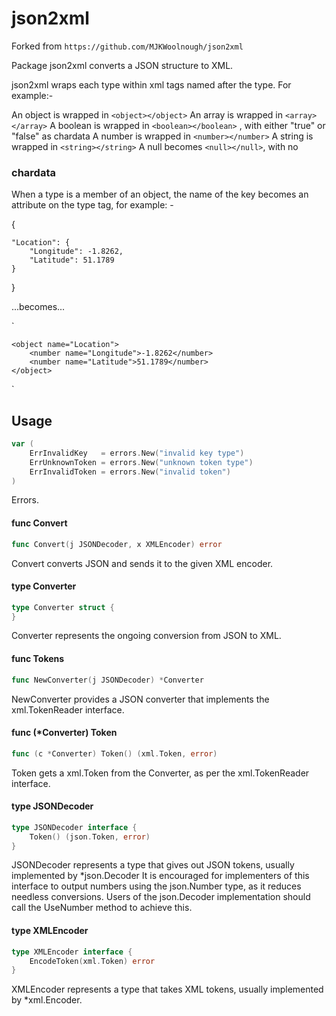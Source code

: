 # json2xml

Forked from `https://github.com/MJKWoolnough/json2xml`

Package json2xml converts a JSON structure to XML.

json2xml wraps each type within xml tags named after the type. For example:-

An object is wrapped in `<object></object>` An array is wrapped in
`<array></array>` A boolean is wrapped in `<boolean></boolean>` , with either
"true" or "false" as chardata A number is wrapped in `<number></number>` A
string is wrapped in `<string></string>` A null becomes `<null></null>`, with no
### chardata

When a type is a member of an object, the name of the key becomes an attribute
on the type tag, for example: -

{

    "Location": {
    	"Longitude": -1.8262,
    	"Latitude": 51.1789
    }

}

...becomes...

`<object>

    <object name="Location">
    	<number name="Longitude">-1.8262</number>
    	<number name="Latitude">51.1789</number>
    </object>

</object>`

## Usage

```go
var (
	ErrInvalidKey   = errors.New("invalid key type")
	ErrUnknownToken = errors.New("unknown token type")
	ErrInvalidToken = errors.New("invalid token")
)
```
Errors.

#### func  Convert

```go
func Convert(j JSONDecoder, x XMLEncoder) error
```
Convert converts JSON and sends it to the given XML encoder.

#### type Converter

```go
type Converter struct {
}
```

Converter represents the ongoing conversion from JSON to XML.

#### func  Tokens

```go
func NewConverter(j JSONDecoder) *Converter
```
NewConverter provides a JSON converter that implements the xml.TokenReader interface.

#### func (*Converter) Token

```go
func (c *Converter) Token() (xml.Token, error)
```
Token gets a xml.Token from the Converter, as per the xml.TokenReader interface.

#### type JSONDecoder

```go
type JSONDecoder interface {
	Token() (json.Token, error)
}
```

JSONDecoder represents a type that gives out JSON tokens, usually implemented by
*json.Decoder It is encouraged for implementers of this interface to output
numbers using the json.Number type, as it reduces needless conversions. Users of
the json.Decoder implementation should call the UseNumber method to achieve this.

#### type XMLEncoder

```go
type XMLEncoder interface {
	EncodeToken(xml.Token) error
}
```

XMLEncoder represents a type that takes XML tokens, usually implemented by
*xml.Encoder.